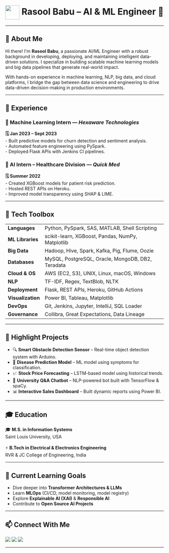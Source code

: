
<h1 align="center">
  <img src="https://cdn-icons-png.flaticon.com/512/4712/4712104.png" width="45" style="vertical-align: middle;" />
  Rasool Babu – AI & ML Engineer 🚀
</h1>



---

<h2>🧠 About Me</h2>

Hi there! I'm <b>Rasool Babu</b>, a passionate AI/ML Engineer with a robust background in developing, deploying, and maintaining intelligent data-driven solutions. I specialize in building scalable machine learning models and big data pipelines that generate real-world impact.

With hands-on experience in machine learning, NLP, big data, and cloud platforms, I bridge the gap between data science and engineering to drive data-driven decision-making in production environments.

---

<h2>💼 Experience</h2>

<h3>🧪 Machine Learning Intern — <i>Hexaware Technologies</i></h3>
<b>🗓️ Jan 2023 – Sept 2023</b><br/>
- Built predictive models for churn detection and sentiment analysis.<br/>
- Automated feature engineering using PySpark.<br/>
- Deployed Flask APIs with Jenkins CI pipelines.<br/>

<h3>🏥 AI Intern – Healthcare Division — <i>Quick Med</i></h3>
<b>🗓️ Summer 2022</b><br/>
- Created XGBoost models for patient risk prediction.<br/>
- Hosted REST APIs on Heroku.<br/>
- Improved model transparency using SHAP & LIME.<br/>

---

<h2>🧰 Tech Toolbox</h2>

<table>
<tr><td><b>Languages</b></td><td>Python, PySpark, SAS, MATLAB, Shell Scripting</td></tr>
<tr><td><b>ML Libraries</b></td><td>scikit-learn, XGBoost, Pandas, NumPy, Matplotlib</td></tr>
<tr><td><b>Big Data</b></td><td>Hadoop, Hive, Spark, Kafka, Pig, Flume, Oozie</td></tr>
<tr><td><b>Databases</b></td><td>MySQL, PostgreSQL, Oracle, MongoDB, DB2, Teradata</td></tr>
<tr><td><b>Cloud & OS</b></td><td>AWS (EC2, S3), UNIX, Linux, macOS, Windows</td></tr>
<tr><td><b>NLP</b></td><td>TF-IDF, Regex, TextBlob, NLTK</td></tr>
<tr><td><b>Deployment</b></td><td>Flask, REST APIs, Heroku, GitHub Actions</td></tr>
<tr><td><b>Visualization</b></td><td>Power BI, Tableau, Matplotlib</td></tr>
<tr><td><b>DevOps</b></td><td>Git, Jenkins, Jupyter, IntelliJ, SQL Loader</td></tr>
<tr><td><b>Governance</b></td><td>Collibra, Great Expectations, Data Lineage</td></tr>
</table>

---

<h2>🚀 Highlight Projects</h2>

- 🔍 <b>Smart Obstacle Detection Sensor</b> – Real-time object detection system with Arduino.<br/>
- 🧬 <b>Disease Prediction Model</b> – ML model using symptoms for classification.<br/>
- 📈 <b>Stock Price Forecasting</b> – LSTM-based model using historical trends.<br/>
- 💬 <b>University Q&A Chatbot</b> – NLP-powered bot built with TensorFlow & spaCy.<br/>
- 📊 <b>Interactive Sales Dashboard</b> – Built dynamic reports using Power BI.<br/>

---

<h2>🎓 Education</h2>

🎓 <b>M.S. in Information Systems</b><br/>
Saint Louis University, USA<br/><br/>
⚡ <b>B.Tech in Electrical & Electronics Engineering</b><br/>
RVR & JC College of Engineering, India

---

<h2>🌱 Current Learning Goals</h2>

- Dive deeper into <b>Transformer Architectures & LLMs</b><br/>
- Learn <b>MLOps</b> (CI/CD, model monitoring, model registry)<br/>
- Explore <b>Explainable AI (XAI)</b> & <b>Responsible AI</b><br/>
- Contribute to <b>Open Source AI Projects</b><br/>

---

<h2>📫 Connect With Me</h2>

<p>
  <a href="mailto:rasoolbabuyarava6@gmail.com"><img src="https://img.shields.io/badge/Email-rasoolbabuyarava6@gmail.com-red?style=for-the-badge&logo=gmail"></a>
  <a href="https://www.linkedin.com/" target="_blank"><img src="https://img.shields.io/badge/LinkedIn-Connect-blue?style=for-the-badge&logo=linkedin"></a>
  <a href="https://your-portfolio-link.com" target="_blank"><img src="https://img.shields.io/badge/Portfolio-View-green?style=for-the-badge&logo=githubpages"></a>
</p>

---


